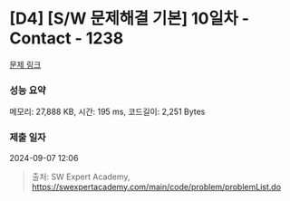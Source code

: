 # [D4] [S/W 문제해결 기본] 10일차 - Contact - 1238 

[문제 링크](https://swexpertacademy.com/main/code/problem/problemDetail.do?contestProbId=AV15B1cKAKwCFAYD) 

### 성능 요약

메모리: 27,888 KB, 시간: 195 ms, 코드길이: 2,251 Bytes

### 제출 일자

2024-09-07 12:06



> 출처: SW Expert Academy, https://swexpertacademy.com/main/code/problem/problemList.do